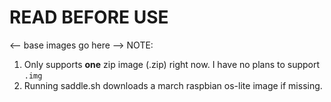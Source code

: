 # READ BEFORE USE

<-- base images go here -->
NOTE:

1. Only supports **one** zip image (.zip) right now. I have no plans to support `.img`
1. Running saddle.sh downloads a march raspbian os-lite image if missing.
